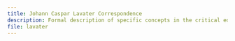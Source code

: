 ```yaml
---
title: Johann Caspar Lavater Correspondence
description: Formal description of specific concepts in the critical edition of correspondence of Johann Caspar Lavater, 15 November 1741 - 2 January 1801.
file: lavater
---
```


